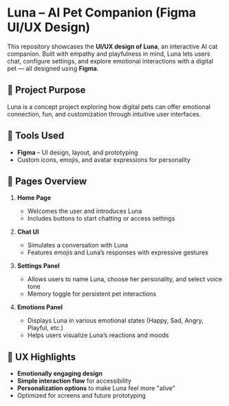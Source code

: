 # Luna – AI Pet Companion (Figma UI/UX Design)

This repository showcases the **UI/UX design of Luna**, an interactive AI cat companion. Built with empathy and playfulness in mind, Luna lets users chat, configure settings, and explore emotional interactions with a digital pet — all designed using **Figma**.

## 🎯 Project Purpose

Luna is a concept project exploring how digital pets can offer emotional connection, fun, and customization through intuitive user interfaces.

## 🧰 Tools Used

- **Figma** – UI design, layout, and prototyping
- Custom icons, emojis, and avatar expressions for personality

## 📄 Pages Overview

1. **Home Page**
   - Welcomes the user and introduces Luna
   - Includes buttons to start chatting or access settings

2. **Chat UI**
   - Simulates a conversation with Luna
   - Features emojis and Luna’s responses with expressive gestures

3. **Settings Panel**
   - Allows users to name Luna, choose her personality, and select voice tone
   - Memory toggle for persistent pet interactions

4. **Emotions Panel**
   - Displays Luna in various emotional states (Happy, Sad, Angry, Playful, etc.)
   - Helps users visualize Luna’s reactions and moods

## 🧩 UX Highlights

- **Emotionally engaging design**
- **Simple interaction flow** for accessibility
- **Personalization options** to make Luna feel more "alive"
- Optimized for screens and future prototyping

